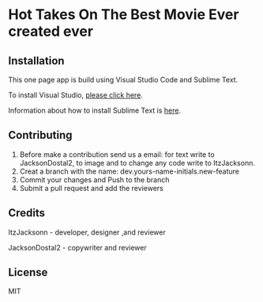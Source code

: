# Hot Takes On The Best Movie Ever created ever

## Installation
<p>This one page app is build using Visual Studio Code and Sublime Text.</p>
<p>To install Visual Studio, <a href="https://code.visualstudio.com/">please click here</a>.</p>
<p>Information about how to install Sublime Text is  <a href="https://www.sublimetext.com/">here</a>.</p>

## Contributing
1. Before make a contribution send us a email: for text write to JacksonDostal2, to image and to change any code write to ItzJacksonn.
2. Creat a branch with the name: dev.yours-name-initials.new-feature
3. Commit your changes and Push to the branch
4. Submit a pull request and add the reviewers

## Credits
<p>ItzJacksonn - developer, designer ,and reviewer</p>
<p>JacksonDostal2 - copywriter and reviewer</p>

## License
MIT
